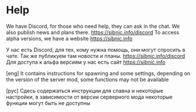 # Help

We have Discord, for those who need help, they can ask in the chat. We also publish news and plans there. 
https://sibnic.info/discord
To access alpha versions, we have a website https://sibnic.info

У нас есть Discord, для тех, кому нужна помощь, они могут спросить в чате. 
Так же публикуем там новости и планы.
https://sibnic.info/discord
Для доступа к альфа версиям у нас есть сайт https://sibnic.info


[eng]
It contains instructions for spawning and some settings, depending on the version of the server mod, some functions may not be available

[рус]
Сдесь содержаться инструкции для спавна и некоторые настройки, в зависимости от версии серверного мода некоторые функции могут быть не доступны
